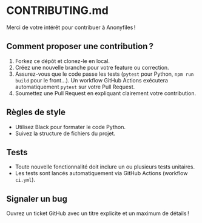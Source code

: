 # CONTRIBUTING.md

Merci de votre intérêt pour contribuer à Anonyfiles !

## Comment proposer une contribution ?
1. Forkez ce dépôt et clonez-le en local.
2. Créez une nouvelle branche pour votre feature ou correction.
3. Assurez-vous que le code passe les tests (`pytest` pour Python, `npm run build` pour le front…).
   Un workflow GitHub Actions exécutera automatiquement `pytest` sur votre Pull Request.
4. Soumettez une Pull Request en expliquant clairement votre contribution.

## Règles de style
- Utilisez Black pour formater le code Python.
- Suivez la structure de fichiers du projet.

## Tests
- Toute nouvelle fonctionnalité doit inclure un ou plusieurs tests unitaires.
- Les tests sont lancés automatiquement via GitHub Actions (workflow `ci.yml`).

## Signaler un bug
Ouvrez un ticket GitHub avec un titre explicite et un maximum de détails !
